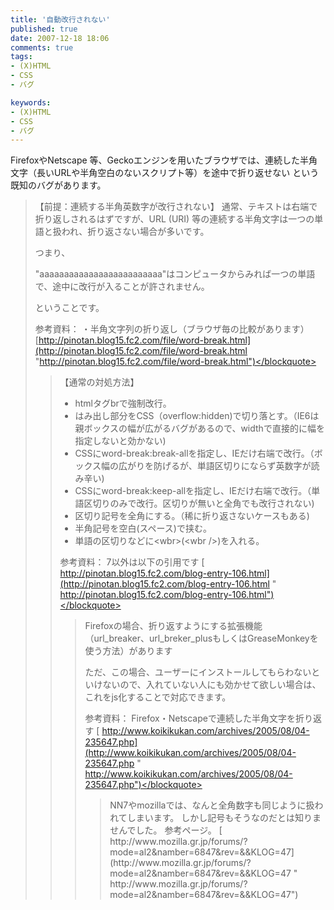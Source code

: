 ```yaml
---
title: '自動改行されない'
published: true
date: 2007-12-18 18:06
comments: true
tags:
- (X)HTML
- CSS
- バグ

keywords:
- (X)HTML
- CSS
- バグ
---
```

FirefoxやNetscape 等、Geckoエンジンを用いたブラウザでは、連続した半角文字（長いURLや半角空白のないスクリプト等）を途中で折り返せない
という既知のバグがあります。
<blockquote>【前提：連続する半角英数字が改行されない】
通常、テキストは右端で折り返しされるはずですが、URL (URI) 等の連続する半角文字は一つの単語と扱われ、折り返さない場合が多いです。

つまり、

"aaaaaaaaaaaaaaaaaaaaaaaaa"はコンピュータからみれば一つの単語で、途中に改行が入ることが許されません。

ということです。

参考資料：
・半角文字列の折り返し（ブラウザ毎の比較があります）
[http://pinotan.blog15.fc2.com/file/word-break.html](http://pinotan.blog15.fc2.com/file/word-break.html "http://pinotan.blog15.fc2.com/file/word-break.html")</blockquote>
<blockquote>【通常の対処方法】

- htmlタグbrで強制改行。
- はみ出し部分をCSS（overflow:hidden)で切り落とす。（IE6は親ボックスの幅が広がるバグがあるので、widthで直接的に幅を指定しないと効かない)
- CSSにword-break:break-allを指定し、IEだけ右端で改行。（ボックス幅の広がりを防げるが、単語区切りにならず英数字が読み辛い)
- CSSにword-break:keep-allを指定し、IEだけ右端で改行。（単語区切りのみで改行。区切りが無いと全角でも改行されない)
- 区切り記号を全角にする。（稀に折り返さないケースもある)
- 半角記号を空白(スペース)で挟む。
- 単語の区切りなどに&lt;wbr&gt;(&lt;wbr /&gt;)を入れる。

参考資料：
7以外は以下の引用です
[ http://pinotan.blog15.fc2.com/blog-entry-106.html](http://pinotan.blog15.fc2.com/blog-entry-106.html " http://pinotan.blog15.fc2.com/blog-entry-106.html")</blockquote>
<blockquote>Firefoxの場合、折り返すようにする拡張機能（url_breaker、url_breker_plusもしくはGreaseMonkeyを使う方法）があります

ただ、この場合、ユーザーにインストールしてもらわないといけないので、入れていない人にも効かせて欲しい場合は、これをjs化することで対応できます。

参考資料：
Firefox・Netscapeで連続した半角文字を折り返す
[ http://www.koikikukan.com/archives/2005/08/04-235647.php](http://www.koikikukan.com/archives/2005/08/04-235647.php " http://www.koikikukan.com/archives/2005/08/04-235647.php")</blockquote>
<blockquote>NN7やmozillaでは、なんと全角数字も同じように扱われてしまいます。
しかし記号もそうなのだとは知りませんでした。
参考ページ。
[ http://www.mozilla.gr.jp/forums/?mode=al2&amp;namber=6847&amp;rev=&amp;&amp;KLOG=47](http://www.mozilla.gr.jp/forums/?mode=al2&amp;namber=6847&amp;rev=&amp;&amp;KLOG=47 " http://www.mozilla.gr.jp/forums/?mode=al2&amp;namber=6847&amp;rev=&amp;&amp;KLOG=47")</blockquote>